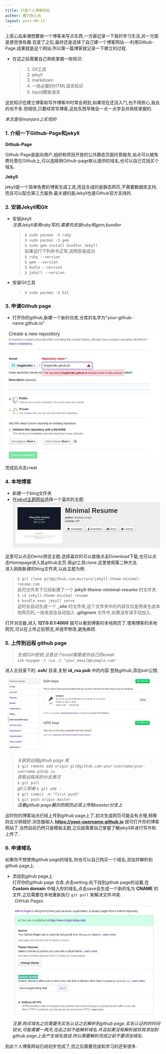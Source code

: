 ```yaml
---
title: 打造个人博客网站
auther: 雁引愁心去
layout: post-09-11
---
```


上周心血来潮想要做一个博客来写点东西,一方面记录一下我的学习生活,另一方面是感觉很有趣.百度了之后,最终还是选择了自己建一个博客网站---利用Github-Page.成果就是这个网站.所以第一篇博客就记录一下建立的过程.

- 在这之前需要自己熟练掌握一些知识:  
  > 1. Git工具  
  > 2. jekyll  
  > 3. markdown  
  > 4. 一些必要的HTML语言知识  
  > 5. liquid模板语言  

这些知识在建立博客和写作博客中时常会用到,如果现在还没入门,也不用担心,我会的也不多.但相信,只要经常写博客,这些东西早晚会一点一点学会并熟练掌握的.

*本文是在manjaro上实现的*  

### 1. 介绍一下Github-Page和jekyll

**Github-Page**

Github-Page是面向用户,组织和项目开放的公共静态页面托管服务,站点可以被免费托管在Github上,可以选择用Github-page默认提供的域名,也可以自己花钱买个域名.

**Jekyll**

jekyll是一个简单免费的博客生成工具,而且生成的是静态网页,不需要数据库支持,而且可以配合第三方服务.最关键的是Jekyll也是Github官方支持的.

### 2. 安装Jekyll和Git

- 安装jkeyll  
*注意Jekyll是用ruby写的,需要先安装ruby和gem,bundler*  
  >`$ sudo pacman -S ruby`  
  >`$ sudo pacman -S gem`  
  >`$ sudo gem install bundler Jekyll`  
如果运行下列命令正常,说明安装成功  
  >`$ ruby --version`  
  >`$ gem --version`  
  >`$ budle --version`  
  >`$ jekyll --version`  

- 安装Git工具
  >`$ sudo pacman -S Git`

### 3. 申请Github page
- 打开你的github,新建一个新的仓库,仓库的名字为"your-github-name.github.io"

![图1](/assets/images/2019-9-11/2019-9-11-1.jpg)

完成后点击creat

### 4. 本地博客

- 新建一个blog文件夹
- 在[jekyll主题网站](http://jekyllthemes.org/)选择一个喜欢的主题.
![图2](/assets/images/2019-9-11/2019-9-11-2.jpg)

这里可以点击Demo预览主题.选择喜欢的可以直接点击Download下载,也可以点击Homepage进入其github主页.用git工具clone.这里使用第二种方法.  
进入刚刚新建的blog文件夹,以此主题为例.

>`$ git clone git@github.com:murraco/jekyll-theme-minimal-resume.com`  
此时文件夹下已经新建了一个 **jekyll-theme-minimal-resume** 的文件夹  
>`$ cd jekyll-theme-minimal-resume`  
>`$ bundle exec jekyll serve`  
这时会自动生成一个 **_site** 的文件夹,这个文件夹中的内容仅仅是用来生成本地网页的,一般来说会自动加入 **.gitignore** 文件中,如果没有请手动加入.

打开浏览器,进入 **127.0.0.1:4000** 就可以看到博客的本地网页了.使用博客的本地网页,可以在上传之前预览,并提早修改,避免麻烦.

### 5. 上传到远程 github page
>*生成SSH密钥,注意这个email需要是你自己的email*  
>`ssh-keygem -t rsa -C "your_email@example.com"`

进入主目录下的 **.ssh/** 目录,复制 **id_rsa.pub** 中的内容.登陆github,添加ssh公钥.  

![图3](/assets/images/2019-9-11/2019-9-11-3.jpg)  
>*关联到远程github page 库*  
>`$ git remote add origin git@github.com:your-username/your-username.gihub.io`  
>*获取远程库的分支情况*  
>`$ git pull`  
>*git三部曲*
>`$ git add .`  
>`$ git commit -m "first push"`  
>`$ git push origin master`  
>__*注意github page展示的网页必须上传到master分支上*__

这时你的博客站点已经上传到github page上了,初次生成网页可能会有点慢,稍等四五分钟就好.浏览器输入 **https://your-username.github.io** 就可打开你的博客网站了.当然目前仍然只是模板主题,之后就需要自己掌握了解jekyll并进行写作和上传了.

### 6. 申请域名  
如果你不想使用github page的域名,你也可以自己购买一个域名,添加并解析到github page上.
- 添加到gihub page上  
打开你的github page 仓库.点击setting.向下找到github page的设置,在 **Custom domain** 中输入你的域名,点击save会生成一个新的名为 **CNAME** 的文件.之后需要在本地重新执行 `git pull` 来解决文件冲突.  
![图4](/assets/images/2019-9-11/2019-9-11-4.jpg)
*注意:购买域名之后需要先实名认证之后解析到github page.实名认证的的时间较长,可能需要一两天,在此之前不能解析域名.并且如果没有解析就将其添加到github page上会产生域名错误.所以需要解析完成之前不要添加域名.*

到此个人博客网站已经初步完成了,但之后需要完成和学习的还有很多.

